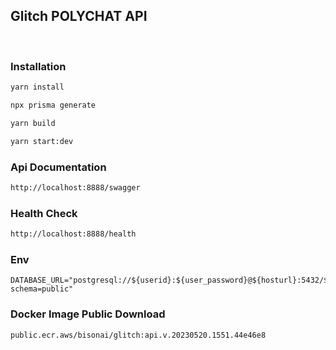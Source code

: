 ## Glitch POLYCHAT API 

<br/>

### Installation

```bash
yarn install
```

```bash
npx prisma generate
```

```bash
yarn build
```
```bash
yarn start:dev
```

###  Api Documentation
```bash
http://localhost:8888/swagger
```

### Health Check
```bash
http://localhost:8888/health
```

### Env
```
DATABASE_URL="postgresql://${userid}:${user_password}@${hosturl}:5432/${database}?schema=public"
```

### Docker Image Public Download
```
public.ecr.aws/bisonai/glitch:api.v.20230520.1551.44e46e8
```

